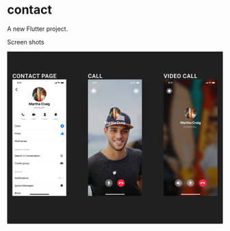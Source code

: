 # contact

A new Flutter project.

Screen shots

![Info Page](https://github.com/NiMeItachi/contact_project/blob/master/contact_app_git/screens.png)
